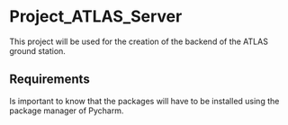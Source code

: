 # Project_ATLAS_Server
This project will be used for the creation of the backend of the ATLAS ground station.
## Requirements
Is important to know that the packages will have to be installed using the package manager of
Pycharm.